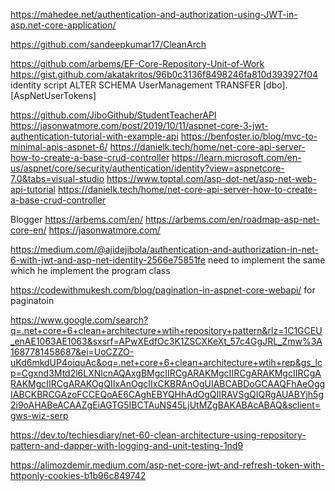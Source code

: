 https://mahedee.net/authentication-and-authorization-using-JWT-in-asp.net-core-application/

https://github.com/sandeepkumar17/CleanArch

https://github.com/arbems/EF-Core-Repository-Unit-of-Work
https://gist.github.com/akatakritos/96b0c3136f8498246fa810d393927f04 identity script
ALTER SCHEMA UserManagement TRANSFER    [dbo].[AspNetUserTokens]

https://github.com/JiboGithub/StudentTeacherAPI	
https://jasonwatmore.com/post/2019/10/11/aspnet-core-3-jwt-authentication-tutorial-with-example-api
https://benfoster.io/blog/mvc-to-minimal-apis-aspnet-6/
https://danielk.tech/home/net-core-api-server-how-to-create-a-base-crud-controller
https://learn.microsoft.com/en-us/aspnet/core/security/authentication/identity?view=aspnetcore-7.0&tabs=visual-studio
https://www.toptal.com/asp-dot-net/asp-net-web-api-tutorial
https://danielk.tech/home/net-core-api-server-how-to-create-a-base-crud-controller

Blogger
https://arbems.com/en/
https://arbems.com/en/roadmap-asp-net-core-en/
https://jasonwatmore.com/

https://medium.com/@ajidejibola/authentication-and-authorization-in-net-6-with-jwt-and-asp-net-identity-2566e75851fe need to implement the same which he implement the program class


https://codewithmukesh.com/blog/pagination-in-aspnet-core-webapi/ for paginatoin

https://www.google.com/search?q=.net+core+6+clean+architecture+wtih+repository+pattern&rlz=1C1GCEU_enAE1063AE1063&sxsrf=APwXEdfOc3K1ZSCXKeXt_57c4GgJRL_Zmw%3A1687781458687&ei=UoCZZO-uKd6mkdUP4oiquAc&oq=.net+core+6+clean+architecture+wtih+rep&gs_lcp=Cgxnd3Mtd2l6LXNlcnAQAxgBMgcIIRCgARAKMgcIIRCgARAKMgcIIRCgARAKMgcIIRCgARAKOgQIIxAnOgcIIxCKBRAnOgUIABCABDoGCAAQFhAeOggIABCKBRCGAzoFCCEQoAE6CAghEBYQHhAdOgQIIRAVSgQIQRgAUABYjh5g2i9oAHABeACAAZgEiAGTG5IBCTAuNS45LjUtMZgBAKABAcABAQ&sclient=gws-wiz-serp

https://dev.to/techiesdiary/net-60-clean-architecture-using-repository-pattern-and-dapper-with-logging-and-unit-testing-1nd9

https://alimozdemir.medium.com/asp-net-core-jwt-and-refresh-token-with-httponly-cookies-b1b96c849742
